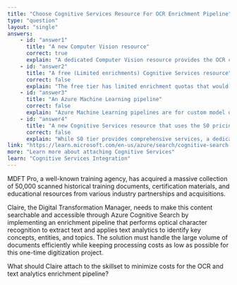 ```yaml
---
title: "Choose Cognitive Services Resource For OCR Enrichment Pipeline"
type: "question"
layout: "single"
answers:
    - id: "answer1"
      title: "A new Computer Vision resource"
      correct: true
      explain: "A dedicated Computer Vision resource provides the OCR capabilities needed for the enrichment pipeline while offering better cost control and performance optimization for large-scale document processing."
    - id: "answer2"
      title: "A free (Limited enrichments) Cognitive Services resource"
      correct: false
      explain: "The free tier has limited enrichment quotas that would be insufficient for processing 50,000 documents and performing comprehensive text analytics."
    - id: "answer3"
      title: "An Azure Machine Learning pipeline"
      correct: false
      explain: "Azure Machine Learning pipelines are for custom model development and training, not for leveraging pre-built OCR and text analytics capabilities."
    - id: "answer4"
      title: "A new Cognitive Services resource that uses the S0 pricing tier"
      correct: false
      explain: "While S0 tier provides comprehensive services, a dedicated Computer Vision resource is more cost-effective for OCR-focused enrichment pipelines with large document volumes."
link: "https://learn.microsoft.com/en-us/azure/search/cognitive-search-attach-cognitive-services"
more: "Learn more about attaching Cognitive Services"
learn: "Cognitive Services Integration"
---
```


MDFT Pro, a well-known training agency, has acquired a massive collection of 50,000 scanned historical training documents, certification materials, and educational resources from various industry partnerships and acquisitions. 

Claire, the Digital Transformation Manager, needs to make this content searchable and accessible through Azure Cognitive Search by implementing an enrichment pipeline that performs optical character recognition to extract text and applies text analytics to identify key concepts, entities, and topics. The solution must handle the large volume of documents efficiently while keeping processing costs as low as possible for this one-time digitization project.

What should Claire attach to the skillset to minimize costs for the OCR and text analytics enrichment pipeline?